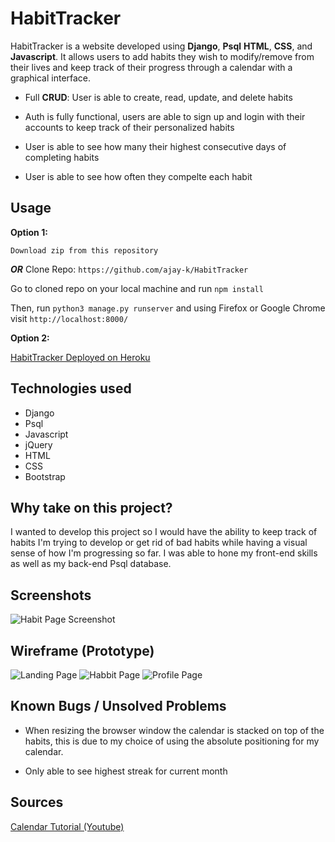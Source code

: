 # HabitTracker

HabitTracker is a website developed using **Django**, **Psql** **HTML**, **CSS**, and **Javascript**. It allows users to add habits they wish to modify/remove from their lives and keep track of their progress through a calendar with a graphical interface.

* Full **CRUD**: User is able to create, read, update, and delete habits

* Auth is fully functional, users are able to sign up and login with their accounts to keep track of their personalized habits

* User is able to see how many their highest consecutive days of completing habits

* User is able to see how often they compelte each habit

## Usage

 __Option 1:__

```Download zip from this repository ```
 
 ___OR___   Clone Repo: ```https://github.com/ajay-k/HabitTracker ```

 Go to cloned repo on your local machine and run ```npm install```


Then, run ```python3 manage.py runserver```  and using Firefox or Google Chrome visit ```http://localhost:8000/```

 __Option 2:__
 
[HabitTracker Deployed on Heroku](https://habittrackerchain.herokuapp.com/)

## Technologies used
* Django
* Psql
* Javascript
* jQuery
* HTML
* CSS
* Bootstrap

## Why take on this project?
I wanted to develop this project so I would have the ability to keep track of habits I'm trying to develop or get rid of bad habits while having a visual sense of how I'm progressing so far. I was able to hone my front-end skills as well as my back-end Psql database.


## Screenshots
![Habit Page Screenshot](https://user-images.githubusercontent.com/1754248/81543295-b56dc180-932a-11ea-90d8-cd19db9c009b.png)

## Wireframe (Prototype)
![Landing Page](https://user-images.githubusercontent.com/1754248/81542875-31b3d500-932a-11ea-9679-52eb7f210591.png)
![Habbit Page](https://user-images.githubusercontent.com/1754248/81543028-645dcd80-932a-11ea-83c3-6dc11b5cf3c0.png)
![Profile Page](https://user-images.githubusercontent.com/1754248/81543084-77709d80-932a-11ea-80b9-314346182c78.png)



## Known Bugs / Unsolved Problems
* When resizing the browser window the calendar is stacked on top of the habits, this is due to my choice of using the absolute positioning for my calendar. 

* Only able to see highest streak for current month

## Sources
[Calendar Tutorial (Youtube)](https://www.youtube.com/watch?v=wY2dao1hJms)
